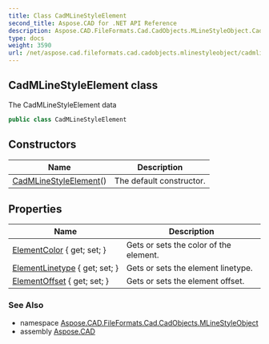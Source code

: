 ```yaml
---
title: Class CadMLineStyleElement
second_title: Aspose.CAD for .NET API Reference
description: Aspose.CAD.FileFormats.Cad.CadObjects.MLineStyleObject.CadMLineStyleElement class. The CadMLineStyleElement data
type: docs
weight: 3590
url: /net/aspose.cad.fileformats.cad.cadobjects.mlinestyleobject/cadmlinestyleelement/
---
```

## CadMLineStyleElement class

The CadMLineStyleElement data

```csharp
public class CadMLineStyleElement
```

## Constructors

| Name | Description |
| --- | --- |
| [CadMLineStyleElement](cadmlinestyleelement/)() | The default constructor. |

## Properties

| Name | Description |
| --- | --- |
| [ElementColor](../../aspose.cad.fileformats.cad.cadobjects.mlinestyleobject/cadmlinestyleelement/elementcolor/) { get; set; } | Gets or sets the color of the element. |
| [ElementLinetype](../../aspose.cad.fileformats.cad.cadobjects.mlinestyleobject/cadmlinestyleelement/elementlinetype/) { get; set; } | Gets or sets the element linetype. |
| [ElementOffset](../../aspose.cad.fileformats.cad.cadobjects.mlinestyleobject/cadmlinestyleelement/elementoffset/) { get; set; } | Gets or sets the element offset. |

### See Also

* namespace [Aspose.CAD.FileFormats.Cad.CadObjects.MLineStyleObject](../../aspose.cad.fileformats.cad.cadobjects.mlinestyleobject/)
* assembly [Aspose.CAD](../../)


